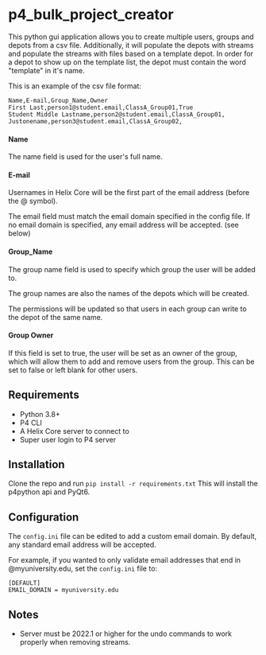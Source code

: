 # p4_bulk_project_creator

This python gui application allows you to create multiple users, groups and depots from a csv file.
Additionally, it will populate the depots with streams and populate the streams with files based on a template depot. In order for a depot to show up on the template list, the depot must contain the word "template" in it's name.

This is an example of the csv file format:
```csv
Name,E-mail,Group_Name,Owner
First Last,person1@student.email,ClassA_Group01,True
Student Middle Lastname,person2@student.email,ClassA_Group01,
Justonename,person3@student.email,ClassA_Group02,
```

#### Name
The name field is used for the user's full name.

#### E-mail
Usernames in Helix Core will be the first part of the email address (before the @ symbol).

The email field must match the email domain specified in the config file. If no email domain is specified, any email address will be accepted. (see below)

#### Group_Name
The group name field is used to specify which group the user will be added to.

The group names are also the names of the depots which will be created.

The permissions will be updated so that users in each group can write to the depot of the same name.

#### Group Owner
If this field is set to true, the user will be set as an owner of the group, which will allow them to add and remove users from the group.
This can be set to false or left blank for other users.

## Requirements
- Python 3.8+
- P4 CLI
- A Helix Core server to connect to
- Super user login to P4 server
## Installation
Clone the repo and run `pip install -r requirements.txt`
This will install the p4python api and PyQt6.

## Configuration
The `config.ini` file can be edited to add a custom email domain.
By default, any standard email address will be accepted.

For example, if you wanted to only validate email addresses that end in @myuniversity.edu, set the `config.ini` file to:

```
[DEFAULT]
EMAIL_DOMAIN = myuniversity.edu
```

## Notes
- Server must be 2022.1 or higher for the undo commands to work properly when removing streams.
